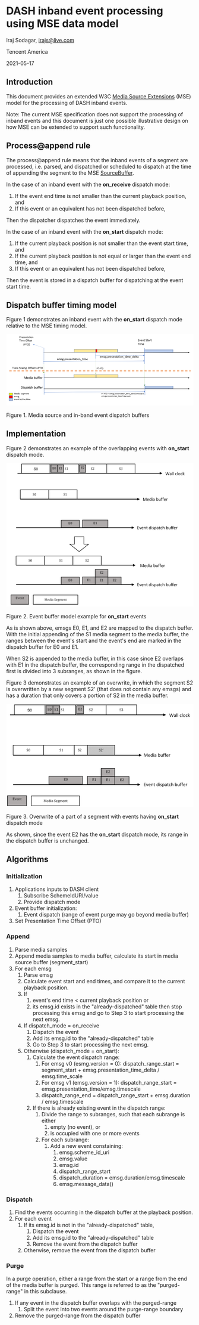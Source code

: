 # DASH inband event processing using MSE data model

Iraj Sodagar, irajs@live.com

Tencent America

2021-05-17

## Introduction

This document provides an extended W3C [Media Source Extensions](https://w3c.github.io/media-source/) (MSE) model for the processing of DASH inband events.

Note: The current MSE specification does not support the processing of inband events and this document is just one possible illustrative design on how MSE can be extended to support such functionality.

## Process@append rule

The process@append rule means that the inband events of a segment are processed, i.e. parsed, and dispatched or scheduled to dispatch at the time of appending the segment to the MSE [SourceBuffer](https://w3c.github.io/media-source/#sourcebuffer).

In the case of an inband event with the **on_receive** dispatch mode:

1. If the event end time is not smaller than the current playback position, and
2. If this event or an equivalent has not been dispatched before,

Then the dispatcher dispatches the event immediately.

In the case of an inband event with the **on_start** dispatch mode:

1. If the current playback position is  not smaller than the event start time, and
2. If the current playback position is not equal or larger than the event end time, and
3. If this event or an equivalent has not been dispatched before,

Then the event is stored in a dispatch buffer for dispatching at the event start time.

## Dispatch buffer timing model

Figure 1 demonstrates an inband event with the **on_start** dispatch mode relative to the MSE timing model.

<p align="center">
  <img src="emsg-processing-model-figure1.png" alt="Media source and in-band event dispatch buffers" />
</p>

Figure 1. Media source and in-band event dispatch buffers

## Implementation

Figure 2 demonstrates an example of the overlapping events with **on_start** dispatch mode.

<p align="center">
  <img src="emsg-processing-model-figure2.png" alt="Event buffer model example for on_start events" />
</p>

Figure 2. Event buffer model example for **on_start** events

As is shown above, emsgs E0, E1, and E2 are mapped to the dispatch buffer. With the initial appending of the S1 media segment to the media buffer, the ranges between the event's start and the event's end are marked in the dispatch buffer for E0 and E1.

When S2 is appended to the media buffer, in this case since E2 overlaps with E1 in the dispatch buffer, the corresponding range in the dispatched first is divided into 3 subranges, as shown in the figure.

Figure 3 demonstrates an example of an overwrite, in which the segment S2 is overwritten by a new segment S2' (that does not contain any emsgs) and has a duration that only covers a portion of S2 in the media buffer.

<p align="center">
  <img src="emsg-processing-model-figure3.png" alt="Overwrite of a part of a segment with events having on_start dispatch mode" />
</p>

Figure 3. Overwrite of a part of a segment with events having **on_start** dispatch mode

As shown, since the event E2 has the **on_start** dispatch mode, its range in the dispatch buffer is unchanged.

## Algorithms

### Initialization

1. Applications inputs to DASH client
   1. Subscribe SchemeIdURI/value
   2. Provide dispatch mode
2. Event buffer initialization:
   1. Event dispatch (range of event purge may go beyond media buffer)
3. Set Presentation Time Offset (PTO)

### Append

1. Parse media samples
2. Append media samples to media buffer, calculate its start in media source buffer (segment_start)
3. For each emsg
    1. Parse emsg
    2. Calculate event start and end times, and compare it to the current playback position.
    3. If
        1. event's end time < current playback position or
        2. its emsg.id exists in the "already-dispatched" table then stop processing this emsg and go to Step 3 to start processing the next emsg.
    4. If dispatch_mode = on_receive
        1. Dispatch the event
        2. Add its emsg.id to the "already-dispatched" table
        3. Go to Step 3 to start processing the next emsg.
    5. Otherwise (dispatch_mode = on_start):
        1. Calculate the event dispatch range:
            1. For emsg v0 (esmg.version = 0): dispatch_range_start = segment_start + emsg.presentation_time_delta / emsg.time_scale
            2. For emsg v1 (emsg.version = 1): dispatch_range_start = emsg.presentation_time/emsg.timescale
            3. dispatch_range_end = dispatch_range_start + emsg.duration / emsg.timescale
        2. If there is already existing event in the dispatch range:
            1. Divide the range to subranges, such that each subrange is either
                1. empty (no event), or
                2. is occupied with one or more events
            2. For each subrange:
                1. Add a new event constaining:
                    1. emsg.scheme_id_uri
                    2. emsg.value
                    3. emsg.id
                    4. dispatch_range_start
                    5. dispatch_duration = emsg.duration/emsg.timescale
                    6. emsg.message_data()

### Dispatch

1. Find the events occurring in the dispatch buffer at the playback position.
2. For each event
    1. If its emsg.id is not in the "already-dispatched" table,
        1. Dispatch the event
        2. Add its emsg.id to the "already-dispatched" table
        3. Remove the event from the dispatch buffer
    2. Otherwise, remove the event from the dispatch buffer

### Purge

In a purge operation, either a range from the start or a range from the end of the media buffer is purged. This range is referred to as the "purged-range" in this subclause.

1. If any event in the dispatch buffer overlaps with the purged-range
    1. Split the event into two events around the purge-range boundary
2. Remove the purged-range from the dispatch buffer
